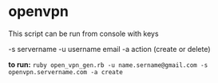 # openvpn
This script can be run from console with keys 

-s servername
-u username email
-a action (create or delete)

**to run:**
`ruby open_vpn_gen.rb -u name.sername@gmail.com -s openvpn.servername.com -a create`
